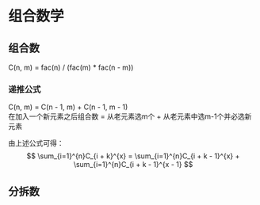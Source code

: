 # 组合数学  


## 组合数
C(n, m) = fac(n) / (fac(m) * fac(n - m))
### 递推公式
C(n, m) = C(n - 1, m) + C(n - 1, m - 1)  
在加入一个新元素之后组合数 = 从老元素选m个 + 从老元素中选m-1个并必选新元素  

由上述公式可得：
$$
\sum_{i=1}^{n}C_{i + k}^{x} = \sum_{i=1}^{n}C_{i + k - 1}^{x} + \sum_{i=1}^{n}C_{i + k - 1}^{x - 1}
$$

## 分拆数
